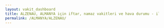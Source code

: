 ```yaml
---
layout: vakit_dashboard
title: ALZENAU, ALMANYA için iftar, namaz vakitleri ve hava durumu - ilçe/eyalet seç
permalink: /ALMANYA/ALZENAU/
---
```


<script type="text/javascript">
  var GLOBAL_COUNTRY = 'ALMANYA';
  var GLOBAL_CITY = 'ALZENAU';
  var GLOBAL_STATE = '';
  var lat = 72;
  var lon = 21;
</script>

